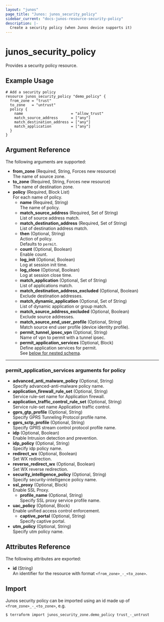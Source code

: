```yaml
---
layout: "junos"
page_title: "Junos: junos_security_policy"
sidebar_current: "docs-junos-resource-security-policy"
description: |-
  Create a security policy (when Junos device supports it)
---
```


# junos_security_policy

Provides a security policy resource.

## Example Usage

```hcl
# Add a security policy
resource junos_security_policy "demo_policy" {
  from_zone = "trust"
  to_zone   = "untrust"
  policy {
    name                      = "allow_trust"
    match_source_address      = ["any"]
    match_destination_address = ["any"]
    match_application         = ["any"]
  }
}
```

## Argument Reference

The following arguments are supported:

- **from_zone** (Required, String, Forces new resource)  
  The name of source zone.
- **to_zone** (Required, String, Forces new resource)  
  The name of destination zone.
- **policy** (Required, Block List)  
  For each name of policy.
  - **name** (Required, String)  
    The name of policy.
  - **match_source_address** (Required, Set of String)  
    List of source address match.
  - **match_destination_address** (Required, Set of String)  
    List of destination address match.
  - **then** (Optional, String)  
    Action of policy.  
    Defaults to `permit`.
  - **count** (Optional, Boolean)  
    Enable count.
  - **log_init** (Optional, Boolean)  
    Log at session init time.
  - **log_close** (Optional, Boolean)  
    Log at session close time.
  - **match_application** (Optional, Set of String)  
    List of applications match.
  - **match_destination_address_excluded** (Optional, Boolean)  
    Exclude destination addresses.
  - **match_dynamic_application** (Optional, Set of String)  
    List of dynamic application or group match.
  - **match_source_address_excluded** (Optional, Boolean)  
    Exclude source addresses.
  - **match_source_end_user_profile** (Optional, String)  
    Match source end user profile (device identity profile).
  - **permit_tunnel_ipsec_vpn** (Optional, String)  
    Name of vpn to permit with a tunnel ipsec.
  - **permit_application_services** (Optional, Block)  
    Define application services for permit.  
    See [below for nested schema](#permit_application_services-arguments-for-policy).

---

### permit_application_services arguments for policy

- **advanced_anti_malware_policy** (Optional, String)  
  Specify advanced-anti-malware policy name.
- **application_firewall_rule_set** (Optional, String)  
  Service rule-set name for Application firewall.
- **application_traffic_control_rule_set** (Optional, String)  
  Service rule-set name Application traffic control.
- **gprs_gtp_profile** (Optional, String)  
  Specify GPRS Tunneling Protocol profile name.
- **gprs_sctp_profile** (Optional, String)  
  Specify GPRS stream control protocol profile name.
- **idp** (Optional, Boolean)  
  Enable Intrusion detection and prevention.
- **idp_policy** (Optional, String)  
  Specify idp policy name.
- **redirect_wx** (Optional, Boolean)  
  Set WX redirection.
- **reverse_redirect_wx** (Optional, Boolean)  
  Set WX reverse redirection.
- **security_intelligence_policy** (Optional, String)  
  Specify security-intelligence policy name.
- **ssl_proxy** (Optional, Block)  
  Enable SSL Proxy.
  - **profile_name** (Optional, String)  
    Specify SSL proxy service profile name.
- **uac_policy** (Optional, Block)  
  Enable unified access control enforcement.
  - **captive_portal** (Optional, String)  
    Specify captive portal.
- **utm_policy** (Optional, String)  
  Specify utm policy name.

## Attributes Reference

The following attributes are exported:

- **id** (String)  
  An identifier for the resource with format `<from_zone>_-_<to_zone>`.

## Import

Junos security policy can be imported using an id made up of `<from_zone>_-_<to_zone>`, e.g.

```shell
$ terraform import junos_security_zone.demo_policy trust_-_untrust
```
